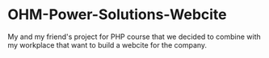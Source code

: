# OHM-Power-Solutions-Webcite
My and my friend's project for PHP course that we decided to combine with my workplace that want to build a webcite for the company.
